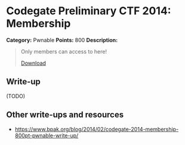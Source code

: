 # Codegate Preliminary CTF 2014: Membership

**Category:** Pwnable
**Points:** 800
**Description:**

> Only members can access to here!
>
> [Download](membership)

## Write-up

(TODO)

## Other write-ups and resources

* <https://www.bpak.org/blog/2014/02/codegate-2014-membership-800pt-pwnable-write-up/>
